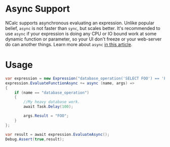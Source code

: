 ﻿# Async Support

NCalc supports asynchronous evaluating an expression. Unlike popular belief, `async` is not faster than `sync`, but scales better.
It's recommended to use `async` if your expression is doing any CPU or IO bound work at some dynamic function or parameter, so your UI don't freeze or your web-server do can another things.
Learn more about `async` [in this article](https://learn.microsoft.com/en-us/dotnet/csharp/asynchronous-programming/async-scenarios).

# Usage
```cs
var expression = new Expression("database_operation('SELECT FOO') == 'FOO'");
expression.EvaluateFunctionAsync += async (name, args) =>
{
    if (name == "database_operation")
    {
        //My heavy database work.
        await Task.Delay(100);

        args.Result = "FOO";
    }
};

var result = await expression.EvaluateAsync();
Debug.Assert(true,result);
```